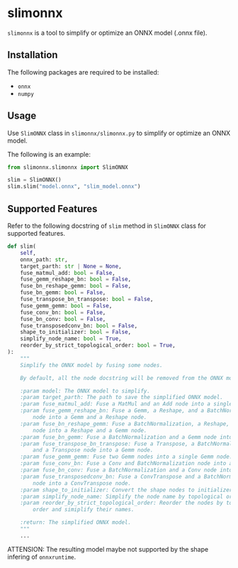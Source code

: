 # slimonnx

`slimonnx` is a tool to simplify or optimize an ONNX model (.onnx file).

## Installation

The following packages are required to be installed:

- `onnx`
- `numpy`

## Usage

Use `SlimONNX` class in `slimonnx/slimonnx.py` to simplify or optimize an ONNX model.

The following is an example:

```python
from slimonnx.slimonnx import SlimONNX

slim = SlimONNX()
slim.slim("model.onnx", "slim_model.onnx")
```

## Supported Features

Refer to the following docstring of `slim` method in `SlimONNX` class for supported features.

```python
def slim(
    self,
    onnx_path: str,
    target_parth: str | None = None,
    fuse_matmul_add: bool = False,
    fuse_gemm_reshape_bn: bool = False,
    fuse_bn_reshape_gemm: bool = False,
    fuse_bn_gemm: bool = False,
    fuse_transpose_bn_transpose: bool = False,
    fuse_gemm_gemm: bool = False,
    fuse_conv_bn: bool = False,
    fuse_bn_conv: bool = False,
    fuse_transposedconv_bn: bool = False,
    shape_to_initializer: bool = False,
    simplify_node_name: bool = True,
    reorder_by_strict_topological_order: bool = True,
):
    """
    Simplify the ONNX model by fusing some nodes.

    By default, all the node docstring will be removed from the ONNX model.

    :param model: The ONNX model to simplify.
    :param target_parth: The path to save the simplified ONNX model.
    :param fuse_matmul_add: Fuse a MatMul and an Add node into a single Gemm node.
    :param fuse_gemm_reshape_bn: Fuse a Gemm, a Reshape, and a BatchNormalization
        node into a Gemm and a Reshape node.
    :param fuse_bn_reshape_gemm: Fuse a BatchNormalization, a Reshape, and a Gemm
        node into a Reshape and a Gemm node.
    :param fuse_bn_gemm: Fuse a BatchNormalization and a Gemm node into a Gemm node.
    :param fuse_transpose_bn_transpose: Fuse a Transpose, a BatchNormalization,
        and a Transpose node into a Gemm node.
    :param fuse_gemm_gemm: Fuse two Gemm nodes into a single Gemm node.
    :param fuse_conv_bn: Fuse a Conv and BatchNormalization node into a Conv node.
    :param fuse_bn_conv: Fuse a BatchNormalization and a Conv node into a Conv node.
    :param fuse_transposedconv_bn: Fuse a ConvTranspose and a BatchNormalization
        node into a ConvTranspose node.
    :param shape_to_initializer: Convert the shape nodes to initializers.
    :param simplify_node_name: Simplify the node name by topological order.
    :param reorder_by_strict_topological_order: Reorder the nodes by topological
        order and simiplify their names.

    :return: The simplified ONNX model.
    """
    ...
```

ATTENSION: The resulting model maybe not supported by the shape infering of `onnxruntime`.
